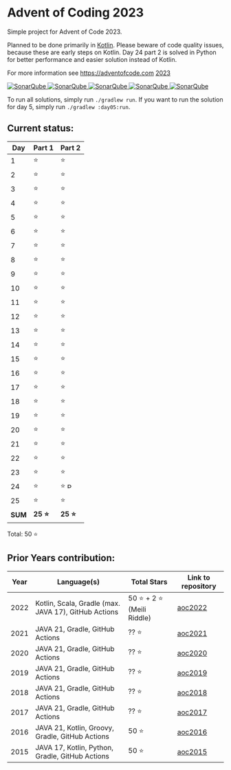 # Advent of Coding 2023

Simple project for Advent of Code 2023.

Planned to be done primarily in [Kotlin](https://kotlinlang.org). Please beware of code quality issues, because these
are early steps on Kotlin. Day 24 part 2 is solved in Python for better performance and easier solution instead of 
Kotlin.

For more information see https://adventofcode.com [2023](https://adventofcode.com/2023)

[![SonarQube](https://sonarcloud.io/api/project_badges/measure?project=de.havox_design.aoc2023%3Aadvent_of_code_2023&metric=alert_status "The current SonarQube analysis status")
![SonarQube](https://sonarcloud.io/api/project_badges/measure?project=de.havox_design.aoc2023%3Aadvent_of_code_2023&metric=coverage "The current coverage")
![SonarQube](https://sonarcloud.io/api/project_badges/measure?project=de.havox_design.aoc2023%3Aadvent_of_code_2023&metric=bugs "The current number of SonarQube bugs")
![SonarQube](https://sonarcloud.io/api/project_badges/measure?project=de.havox_design.aoc2023%3Aadvent_of_code_2023&metric=vulnerabilities "The current number of SonarQube vulnerabilities")
![SonarQube](https://sonarcloud.io/api/project_badges/measure?project=de.havox_design.aoc2023%3Aadvent_of_code_2023&metric=code_smells "The current number of SonarQube code smells")](https://sonarcloud.io/dashboard?id=de.havox_design.aoc2023%3Aadvent_of_code_2023)

To run all solutions, simply run `./gradlew run`. If you want to run the solution for day 5, simply run
`./gradlew :day05:run`.

## Current status:

| Day     | Part 1   | Part 2                                                                                                                                                          |
|---------|----------|-----------------------------------------------------------------------------------------------------------------------------------------------------------------|
| 1       | ⭐        | ⭐                                                                                                                                                               |
| 2       | ⭐        | ⭐                                                                                                                                                               |
| 3       | ⭐        | ⭐                                                                                                                                                               |
| 4       | ⭐        | ⭐                                                                                                                                                               |
| 5       | ⭐        | ⭐                                                                                                                                                               |
| 6       | ⭐        | ⭐                                                                                                                                                               |
| 7       | ⭐        | ⭐                                                                                                                                                               |
| 8       | ⭐        | ⭐                                                                                                                                                               |
| 9       | ⭐        | ⭐                                                                                                                                                               |
| 10      | ⭐        | ⭐                                                                                                                                                               |
| 11      | ⭐        | ⭐                                                                                                                                                               |
| 12      | ⭐        | ⭐                                                                                                                                                               |
| 13      | ⭐        | ⭐                                                                                                                                                               |
| 14      | ⭐        | ⭐                                                                                                                                                               |
| 15      | ⭐        | ⭐                                                                                                                                                               |
| 16      | ⭐        | ⭐                                                                                                                                                               |
| 17      | ⭐        | ⭐                                                                                                                                                               |
| 18      | ⭐        | ⭐                                                                                                                                                               |
| 19      | ⭐        | ⭐                                                                                                                                                               |
| 20      | ⭐        | ⭐                                                                                                                                                               |
| 21      | ⭐        | ⭐                                                                                                                                                               |
| 22      | ⭐        | ⭐                                                                                                                                                               |
| 23      | ⭐        | ⭐                                                                                                                                                               |
| 24      | ⭐        | ⭐ <img src="https://s3.dualstack.us-east-2.amazonaws.com/pythondotorg-assets/media/community/logos/python-logo-only.png" width="10" height="12" alt="Python" /> |
| 25      | ⭐        | ⭐                                                                                                                                                               |
| **SUM** | **25 ⭐** | **25 ⭐**                                                                                                                                                        |

Total: 50 ⭐

## Prior Years contribution:
| Year | Language(s)                                          | Total Stars               | Link to repository                                   |
|------|------------------------------------------------------|---------------------------|------------------------------------------------------|
| 2022 | Kotlin, Scala, Gradle (max. JAVA 17), GitHub Actions | 50 ⭐ + 2 ⭐ (Meili Riddle) | [aoc2022](https://github.com/Gentleman1983/aoc2022)  |
| 2021 | JAVA 21, Gradle, GitHub Actions                      | ?? ⭐                      | [aoc2021](https://github.com/Gentleman1983/aoc2021)  |
| 2020 | JAVA 21, Gradle, GitHub Actions                      | ?? ⭐                      | [aoc2020](https://github.com/Gentleman1983/aoc2020)  |
| 2019 | JAVA 21, Gradle, GitHub Actions                      | ?? ⭐                      | [aoc2019](https://github.com/Gentleman1983/aoc2019)  |
| 2018 | JAVA 21, Gradle, GitHub Actions                      | ?? ⭐                      | [aoc2018](https://github.com/Gentleman1983/aoc2018)  |
| 2017 | JAVA 21, Gradle, GitHub Actions                      | ?? ⭐                      | [aoc2017](https://github.com/Gentleman1983/aoc2017)  |
| 2016 | JAVA 21, Kotlin, Groovy, Gradle, GitHub Actions      | 50 ⭐                      | [aoc2016](https://github.com/Gentleman1983/aoc2016)  |
| 2015 | JAVA 17, Kotlin, Python, Gradle, GitHub Actions      | 50 ⭐                      | [aoc2015](https://github.com/Gentleman1983/aoc2015)  |
